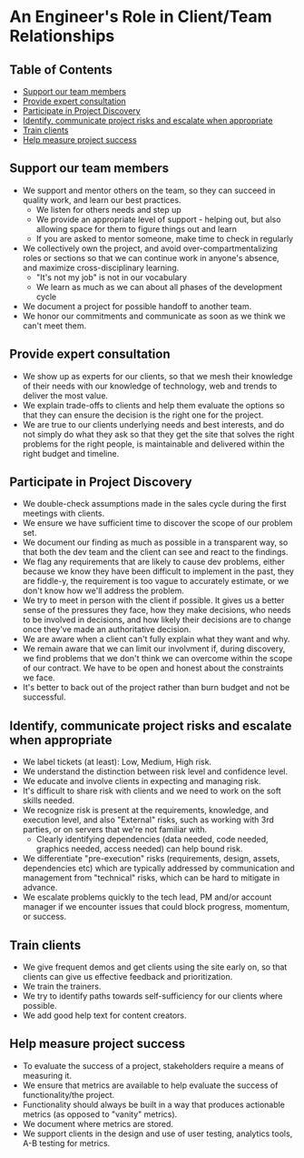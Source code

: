 # An Engineer's Role in Client/Team Relationships

## Table of Contents

* [Support our team members](#support-team)
* [Provide expert consultation](#expert-consultation)
* [Participate in Project Discovery](#project-discovery)
* [Identify, communicate project risks and escalate when appropriate](#identify-risks)
* [Train clients](#train-clients)
* [Help measure project success](#measure-success)

## <a name="support-team"></a>Support our team members

* We support and mentor others on the team, so they can succeed in quality work, and learn our best practices.
  * We listen for others needs and step up
  * We provide an appropriate level of support - helping out, but also allowing space for them to figure things out and learn
  * If you are asked to mentor someone, make time to check in regularly
* We collectively own the project, and avoid over-compartmentalizing roles or sections so that we can continue work in anyone's absence, and maximize cross-disciplinary learning.
  * "It's not my job" is not in our vocabulary
  * We learn as much as we can about all phases of the development cycle
* We document a project for possible handoff to another team.
* We honor our commitments and communicate as soon as we think we can't meet them.

## <a name="expert-consultation"></a>Provide expert consultation

* We show up as experts for our clients, so that we mesh their knowledge of their needs with our knowledge of technology, web and trends to deliver the most value.
* We explain trade-offs to clients and help them evaluate the options so that they can ensure the decision is the right one for the project.
* We are true to our clients underlying needs and best interests, and do not simply do what they ask so that they get the site that solves the right problems for the right people, is maintainable and delivered within the right budget and timeline.

## <a name="project-discovery"></a>Participate in Project Discovery

* We double-check assumptions made in the sales cycle during the first meetings with clients.
* We ensure we have sufficient time to discover the scope of our problem set.
* We document our finding as much as possible in a transparent way, so that both the dev team and the client can see and react to the findings.
* We flag any requirements that are likely to cause dev problems, either because we know they have been difficult to implement in the past, they are fiddle-y, the requirement is too vague to accurately estimate, or we don't know how we'll address the problem.
* We try to meet in person with the client if possible. It gives us a better sense of the pressures they face, how they make decisions, who needs to be involved in decisions, and how likely their decisions are to change once they've made an authoritative decision.
* We are aware when a client can't fully explain what they want and why.
* We remain aware that we can limit our involvment if, during discovery, we find problems that we don't think we can overcome within the scope of our contract. We have to be open and honest about the constraints we face.
* It's better to back out of the project rather than burn budget and not be successful.

## <a name="identify-risks"></a>Identify, communicate project risks and escalate when appropriate

* We label tickets (at least): Low, Medium, High risk.
* We understand the distinction between risk level and confidence level.
* We educate and involve clients in expecting and managing risk.
* It's difficult to share risk with clients and we need to work on the soft skills needed.
* We recognize risk is present at the requirements, knowledge, and execution level, and also "External" risks, such as working with 3rd parties, or on servers that we're not familiar with.
  * Clearly identifying dependencies (data needed, code needed, graphics needed, access needed) can help bound risk.
* We differentiate "pre-execution" risks (requirements, design, assets, dependencies etc) which are typically addressed by communication and management from "technical" risks, which can be hard to mitigate in advance.
* We escalate problems quickly to the tech lead, PM and/or account manager if we encounter issues that could block progress, momentum, or success.

## <a name="train-clients"></a>Train clients

* We give frequent demos and get clients using the site early on, so that clients can give us effective feedback and prioritization.
* We train the trainers.
* We try to identify paths towards self-sufficiency for our clients where possible.
* We add good help text for content creators.

## <a name="measure-success"></a>Help measure project success

* To evaluate the success of a project, stakeholders require a means of measuring it.
* We ensure that metrics are available to help evaluate the success of functionality/the project.
* Functionality should always be built in a way that produces actionable metrics (as opposed to "vanity" metrics).
* We document where metrics are stored.
* We support clients in the design and use of user testing, analytics tools, A-B testing for metrics.
